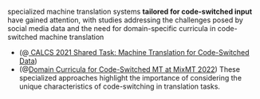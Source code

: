 specialized machine translation systems __tailored for code-switched input__ have gained attention, with studies addressing the challenges posed by social media data and the need for domain-specific curricula in code-switched machine translation
- (@[ CALCS 2021 Shared Task: Machine Translation for Code-Switched Data](https://scite.ai/reports/calcs-2021-shared-task-machine-jMn86y8z))
- (@[Domain Curricula for Code-Switched MT at MixMT 2022](https://scite.ai/reports/domain-curricula-for-code-switched-mt-kePG206E))
These specialized approaches highlight the importance of considering the unique characteristics of code-switching in translation tasks.